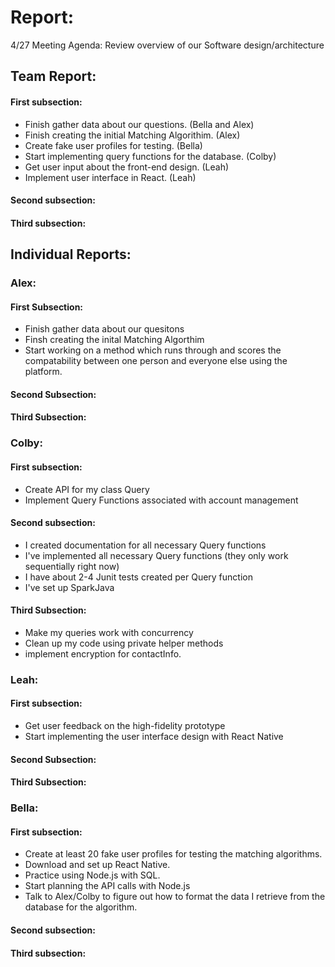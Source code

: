 # Report:

4/27 Meeting Agenda:
Review overview of our Software design/architecture


## Team Report:
#### First subsection:
- Finish gather data about our questions. (Bella and Alex)
- Finish creating the initial Matching Algorithim. (Alex)
- Create fake user profiles for testing. (Bella)
- Start implementing query functions for the database. (Colby)
- Get user input about the front-end design. (Leah)
- Implement user interface in React. (Leah)

#### Second subsection:


#### Third subsection:


## Individual Reports:

### Alex:
#### First Subsection:
- Finish gather data about our quesitons
- Finsh creating the inital Matching Algorthim
- Start working on a method which runs through and
  scores the compatability between one person and
  everyone else using the platform.

#### Second Subsection:


#### Third Subsection:


### Colby:
#### First subsection:
- Create API for my class Query
- Implement Query Functions associated with account management

#### Second subsection: 
- I created documentation for all necessary Query functions
- I've implemented all necessary Query functions (they only work sequentially right now)
- I have about 2-4 Junit tests created per Query function
- I've set up SparkJava

#### Third Subsection:
- Make my queries work with concurrency
- Clean up my code using private helper methods
- implement encryption for contactInfo.

### Leah:
#### First subsection:
- Get user feedback on the high-fidelity prototype 
- Start implementing the user interface design with React Native

#### Second Subsection:


#### Third Subsection:


### Bella:
#### First subsection:
- Create at least 20 fake user profiles for testing the matching algorithms.
- Download and set up React Native.
- Practice using Node.js with SQL.
- Start planning the API calls with Node.js
- Talk to Alex/Colby to figure out how to format the data I retrieve from the database for the algorithm.

#### Second subsection:


#### Third subsection:

